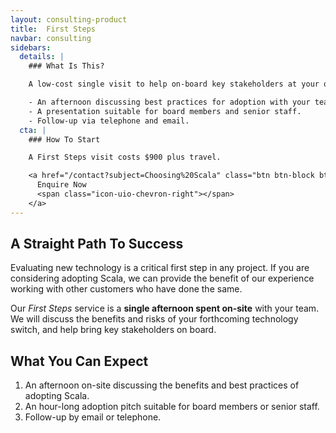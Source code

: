```yaml
---
layout: consulting-product
title:  First Steps
navbar: consulting
sidebars:
  details: |
    ### What Is This?

    A low-cost single visit to help on-board key stakeholders at your organisation.

    - An afternoon discussing best practices for adoption with your team.
    - A presentation suitable for board members and senior staff.
    - Follow-up via telephone and email.
  cta: |
    ### How To Start

    A First Steps visit costs $900 plus travel.

    <a href="/contact?subject=Choosing%20Scala" class="btn btn-block btn-primary">
      Enquire Now
      <span class="icon-uio-chevron-right"></span>
    </a>
---
```


## A Straight Path To Success

Evaluating new technology is a critical first step in any project. If you are considering adopting Scala, we can provide the benefit of our experience working with other customers who have done the same.

Our *First Steps* service is a **single afternoon spent on-site** with your team. We will discuss the benefits and risks of your forthcoming technology switch, and help bring key stakeholders on board.

## What You Can Expect

1. An afternoon on-site discussing the benefits and best practices of adopting Scala.
2. An hour-long adoption pitch suitable for board members or senior staff.
3. Follow-up by email or telephone.
